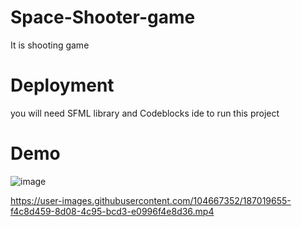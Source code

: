 # Space-Shooter-game
It is shooting game

# Deployment
you will need SFML library and Codeblocks ide to run this project


# Demo
![image](https://user-images.githubusercontent.com/104667352/206906225-7f276b3b-718d-4815-9025-c81ee2eb382c.png)


https://user-images.githubusercontent.com/104667352/187019655-f4c8d459-8d08-4c95-bcd3-e0996f4e8d36.mp4

